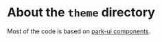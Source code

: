 # About the `theme` directory

Most of the code is based on [park-ui components](https://github.com/cschroeter/park-ui/tree/main/plugins/panda).
